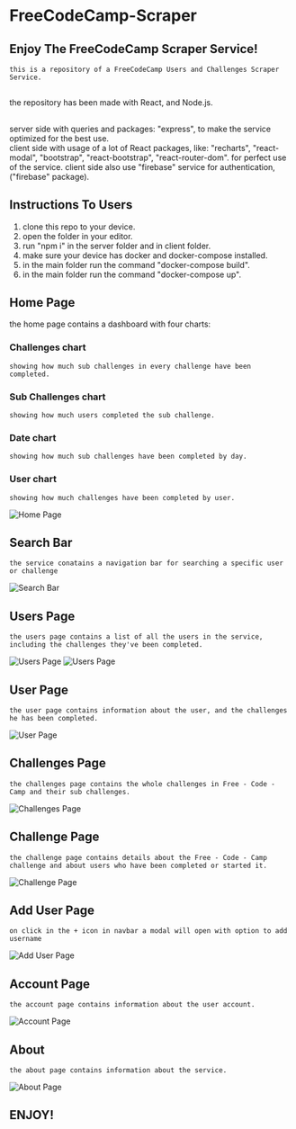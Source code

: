 # FreeCodeCamp-Scraper
## Enjoy The FreeCodeCamp Scraper Service!
    this is a repository of a FreeCodeCamp Users and Challenges Scraper Service.
##
the repository has been made with React, and Node.js.
##
server side with queries and packages: "express", to make the service optimized for the best use.  
client side with usage of a lot of React packages, like: "recharts", "react-modal", "bootstrap", "react-bootstrap", "react-router-dom". for perfect use of the service.
client side also use "firebase" service for authentication, ("firebase" package).

## Instructions To Users
1. clone this repo to your device. 
2. open the folder in your editor. 
3. run "npm i" in the server folder and in client folder.   
4. make sure your device has docker and docker-compose installed.
5. in the main folder run the command "docker-compose build".
6. in the main folder run the command "docker-compose up".

## Home Page
the home page contains a dashboard with four charts: 
### Challenges chart
    showing how much sub challenges in every challenge have been completed.
### Sub Challenges chart
    showing how much users completed the sub challenge.
### Date chart
    showing how much sub challenges have been completed by day.
### User chart
    showing how much challenges have been completed by user.
![Home Page](./images/homepage.png "Home Page")
## Search Bar
    the service conatains a navigation bar for searching a specific user or challenge
![Search Bar](./images/searchbar.png "Search Bar")
## Users Page
    the users page contains a list of all the users in the service, including the challenges they've been completed.
![Users Page](./images/usersPage.png "Users Page")
![Users Page](./images/usersPageUser.png "Users Page")
## User Page
    the user page contains information about the user, and the challenges he has been completed.
![User Page](./images/userPage.png "User Page")
## Challenges Page
    the challenges page contains the whole challenges in Free - Code - Camp and their sub challenges.
![Challenges Page](./images/challengesPage.png "Challenges Page")
## Challenge Page
    the challenge page contains details about the Free - Code - Camp challenge and about users who have been completed or started it.
![Challenge Page](./images/challengePage.png "Challenge Page")
## Add User Page
    on click in the + icon in navbar a modal will open with option to add username
![Add User Page](./images/addUser.png "Add User Page")
## Account Page
    the account page contains information about the user account.
![Account Page](./images/accountPage.png "Account Page")
## About
    the about page contains information about the service.
![About Page](./images/about.png "About Page")
## ENJOY!